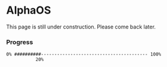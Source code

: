 # AlphaOS
This page is still under construction. Please come back later.
### Progress
    0% ##########---------------------------------------- 100%
               20%
